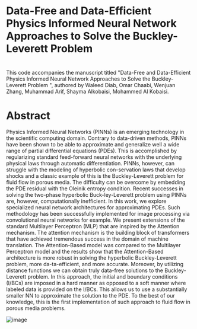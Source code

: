 # Data-Free and Data-Efficient Physics Informed Neural Network Approaches to Solve the Buckley-Leverett Problem  

# 
This code accompanies the manuscript titled "Data-Free and Data-Efficient Physics Informed Neural Network Approaches to Solve the Buckley-Leverett Problem  ", authored by Waleed Diab, Omar Chaabi, Wenjuan Zhang, Muhammad Arif, Shayma Alkobaisi, Mohammed Al Kobaisi.

# Abstract
Physics Informed Neural Networks (PINNs) is an emerging technology in the scientific computing domain. Contrary to data-driven methods, PINNs have been shown to be able to approximate and generalize well a wide range of partial differential equations (PDEs). This is accomplished by regularizing standard feed-forward neural networks with the underlying physical laws through automatic differentiation. PINNs, however, can struggle with the modeling of hyperbolic con-servation laws that develop shocks and a classic example of this is the Buckley-Leverett problem for fluid flow in porous media. The difficulty can be overcome by embedding the PDE residual with the Oleinik entropy condition. Recent successes in solving the two-phase hyperbolic Buck-ley-Leverett problem using PINNs are, however, computationally inefficient. In this work, we explore specialized neural network architectures for approximating PDEs. Such methodology has been successfully implemented for image processing via convolutional neural networks for example. We present extensions of the standard Multilayer Perceptron (MLP) that are inspired by the Attention mechanism. The attention mechanism is the building block of transformers that have achieved tremendous success in the domain of machine translation. The Attention-Based model was compared to the Multilayer Perceptron model and the results show that the Attention-Based architecture is more robust in solving the hyperbolic Buckley-Leverett problem, more da-ta-efficient, and more accurate. Moreover, by utilizing distance functions we can obtain truly data-free solutions to the Buckley-Leverett problem. In this approach, the initial and boundary conditions (I/BCs) are imposed in a hard manner as opposed to a soft manner where labeled data is provided on the I/BCs. This allows us to use a substantially smaller NN to approximate the solution to the PDE. To the best of our knowledge, this is the first implementation of such approach to fluid flow in porous media problems.

![image](https://user-images.githubusercontent.com/51098069/192615111-2f5df164-ce0d-407c-b48d-769595f3b592.png)
